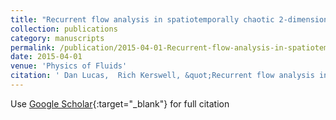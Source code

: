 ```yaml
---
title: "Recurrent flow analysis in spatiotemporally chaotic 2-dimensional Kolmogorov flow"
collection: publications
category: manuscripts
permalink: /publication/2015-04-01-Recurrent-flow-analysis-in-spatiotemporally-chaotic-2-dimensional-Kolmogorov-flow
date: 2015-04-01
venue: 'Physics of Fluids'
citation: ' Dan Lucas,  Rich Kerswell, &quot;Recurrent flow analysis in spatiotemporally chaotic 2-dimensional Kolmogorov flow.&quot; Physics of Fluids, 2015.'
---
```

Use [Google Scholar](https://scholar.google.com/scholar?q=Recurrent+flow+analysis+in+spatiotemporally+chaotic+2+dimensional+Kolmogorov+flow){:target="_blank"} for full citation

